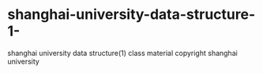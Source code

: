 # shanghai-university-data-structure-1-
shanghai university data structure(1) class material
copyright shanghai university
